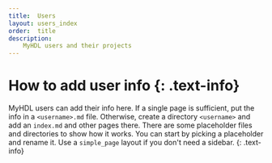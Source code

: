 ```yaml
---
title:  Users 
layout: users_index
order:  title 
description:
    MyHDL users and their projects
---
```


How to add user info {: .text-info}
====================

MyHDL users can add their info here.  If a single page is sufficient, put the
info in a `<username>.md` file. Otherwise, create a directory `<username>` and
add an `index.md` and other pages there.  There are some placeholder files and
directories to show how it works. You can start by picking a placeholder and
rename it. Use a `simple_page` layout if you don't need a sidebar. 
{: .text-info}
